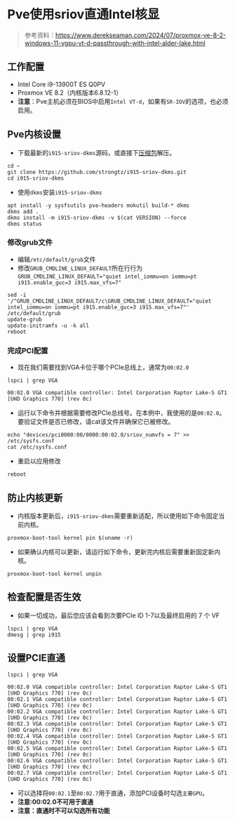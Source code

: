 # Pve使用sriov直通Intel核显

> 参考资料：<https://www.derekseaman.com/2024/07/proxmox-ve-8-2-windows-11-vgpu-vt-d-passthrough-with-intel-alder-lake.html>

## 工作配置

+ Intel Core i9-13900T ES Q0PV
+ Proxmox VE 8.2（内核版本6.8.12-1）
+ **注意**：Pve主机必须在BIOS中启用`Intel VT-d`，如果有`SR-IOV`的选项，也必须启用。

## Pve内核设置

+ 下载最新的`i915-sriov-dkms`源码，或直接下[压缩包](https://github.com/strongtz/i915-sriov-dkms/archive/refs/heads/master.zip)解压。

```shell
cd ~
git clone https://github.com/strongtz/i915-sriov-dkms.git
cd i915-sriov-dkms
```

+ 使用`dkms`安装`i915-sriov-dkms`

```shell
apt install -y sysfsutils pve-headers mokutil build-* dkms
dkms add .
dkms install -m i915-sriov-dkms -v $(cat VERSION) --force
dkms status
```

### 修改grub文件

+ 编辑`/etc/default/grub`文件
+ 修改`GRUB_CMDLINE_LINUX_DEFAULT`所在行行为`GRUB_CMDLINE_LINUX_DEFAULT="quiet intel_iommu=on iommu=pt i915.enable_guc=3 i915.max_vfs=7"`

```shell
sed -i '/^GRUB_CMDLINE_LINUX_DEFAULT/c\GRUB_CMDLINE_LINUX_DEFAULT="quiet intel_iommu=on iommu=pt i915.enable_guc=3 i915.max_vfs=7"' /etc/default/grub
update-grub
update-initramfs -u -k all
reboot
```

### 完成PCI配置

+ 现在我们需要找到VGA卡位于哪个PCIe总线上，通常为`00:02.0`

```shell
lspci | grep VGA
```

```plain
00:02.0 VGA compatible controller: Intel Corporation Raptor Lake-S GT1 [UHD Graphics 770] (rev 0c)
```

+ 运行以下命令并根据需要修改PCIe总线号。在本例中，我使用的是`00:02.0`。要验证文件是否已修改，请cat该文件并确保它已被修改。

```shell
echo "devices/pci0000:00/0000:00:02.0/sriov_numvfs = 7" >> /etc/sysfs.conf
cat /etc/sysfs.conf
```

+ 重启以应用修改

```shell
reboot
```

## 防止内核更新

+ 内核版本更新后，`i915-sriov-dkms`需要重新适配，所以使用如下命令固定当前内核。

```shell
proxmox-boot-tool kernel pin $(uname -r)
```

+ 如果确认内核可以更新，请运行如下命令，更新完内核后需要重新固定新内核。

```shell
proxmox-boot-tool kernel unpin
```

## 检查配置是否生效

+ 如果一切成功，最后您应该会看到次要PCIe ID 1-7以及最终启用的 7 个 VF

```shell
lspci | grep VGA
dmesg | grep i915
```

## 设置PCIE直通

```shell
lspci | grep VGA
```

```plain
00:02.0 VGA compatible controller: Intel Corporation Raptor Lake-S GT1 [UHD Graphics 770] (rev 0c)
00:02.1 VGA compatible controller: Intel Corporation Raptor Lake-S GT1 [UHD Graphics 770] (rev 0c)
00:02.2 VGA compatible controller: Intel Corporation Raptor Lake-S GT1 [UHD Graphics 770] (rev 0c)
00:02.3 VGA compatible controller: Intel Corporation Raptor Lake-S GT1 [UHD Graphics 770] (rev 0c)
00:02.4 VGA compatible controller: Intel Corporation Raptor Lake-S GT1 [UHD Graphics 770] (rev 0c)
00:02.5 VGA compatible controller: Intel Corporation Raptor Lake-S GT1 [UHD Graphics 770] (rev 0c)
00:02.6 VGA compatible controller: Intel Corporation Raptor Lake-S GT1 [UHD Graphics 770] (rev 0c)
00:02.7 VGA compatible controller: Intel Corporation Raptor Lake-S GT1 [UHD Graphics 770] (rev 0c)
```

+ 可以选择将`00:02.1`至`00:02.7`用于直通，添加PCI设备时勾选`主要GPU`。
+ **注意:00:02.0不可用于直通**
+ **注意：直通时不可以勾选所有功能**
